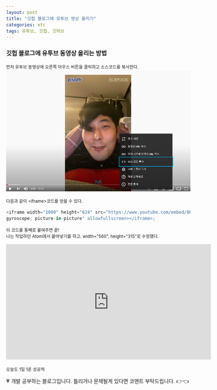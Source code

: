 ```yaml
---
layout: post
title: "깃헙 블로그에 유투브 영상 올리기"
categories: etc
tags: 유투브, 깃헙, 깃허브
---
```


### 깃헙 블로그에 유투브 동영상 올리는 방법

<small>먼저 유투브 동영상에 오른쪽 마우스 버튼을 클릭하고 소스코드를 복사한다.<br></small>
<img src="/image/youtube1.jpg" width="600px;">


<small>다음과 같이 &lt;iframe&gt;코드를 얻을 수 있다.</small>

```JavaScript
<iframe width="1000" height="624" src="https://www.youtube.com/embed/8KajjOOtm2U"frameborder="0" allow="accelerometer; autoplay; clipboard-write; encrypted-media;
gyroscope; picture-in-picture" allowfullscreen></iframe>;
```

<small>이 코드를 통째로 붙여주면 끝!<br>
나는 작업하던 Atom에서 붙여넣기를 하고. width="560", height="315"로 수정했다.</small>

<iframe width="560" height="315" src="https://www.youtube.com/embed/8KajjOOtm2U" frameborder="0" allow="accelerometer; autoplay; clipboard-write; encrypted-media; gyroscope; picture-in-picture" allowfullscreen></iframe>

<small>오늘도 1일 1준 성공적</small>

<div class="c1" id="c1"><span>💗 개발 공부하는 블로그입니다. 틀리거나 문제될게 있다면 코멘트 부탁드립니다. 👉👈</span></div>
